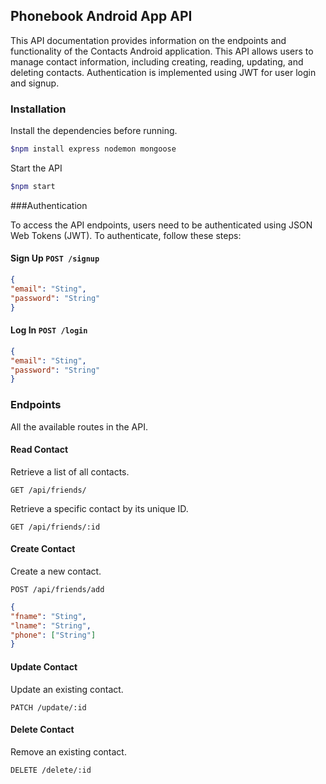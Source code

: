 ## Phonebook Android App API

This API documentation provides information on the endpoints and functionality of the Contacts Android application. This API allows users to manage contact information, including creating, reading, updating, and deleting contacts. Authentication is implemented using JWT for user login and signup.

### Installation
Install the dependencies before running.

```bash
$npm install express nodemon mongoose
```

Start the API
```bash
$npm start
```

###Authentication

To access the API endpoints,  users need to be authenticated using JSON Web Tokens (JWT). To authenticate, follow these steps:

#### Sign Up `POST /signup`

```json
{
"email": "Sting",
"password": "String"
}
```


#### Log In `POST /login`

```json
{
"email": "Sting",
"password": "String"
}
```

### Endpoints
All the available routes in the API.

#### Read Contact
Retrieve a list of all contacts.

```
GET /api/friends/
```
Retrieve a specific contact by its unique ID.
```
GET /api/friends/:id
```

#### Create Contact
Create a new contact.
```
POST /api/friends/add
```
```json
{
"fname": "Sting",
"lname": "String",
"phone": ["String"]
}
```

#### Update Contact
Update an existing contact.
```
PATCH /update/:id
```

#### Delete Contact
Remove an existing contact.
```
DELETE /delete/:id
```
